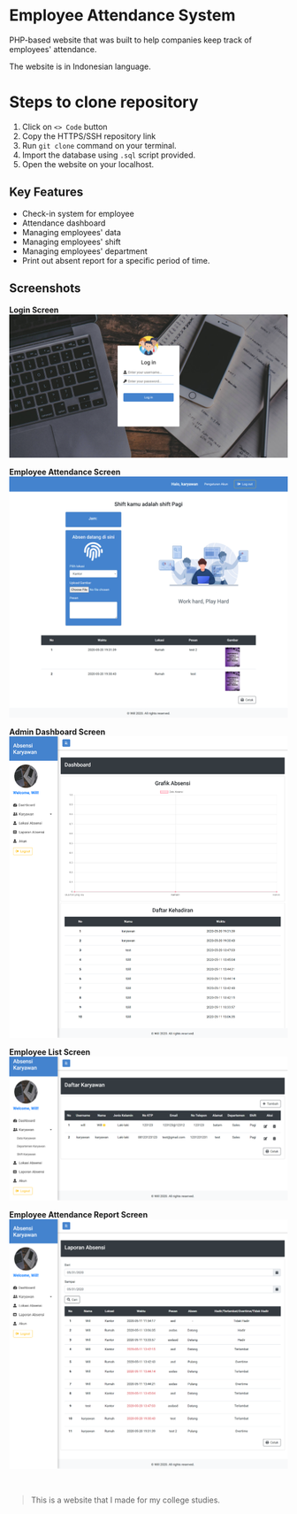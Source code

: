 # Employee Attendance System

PHP-based website that was built to help companies keep track of employees' attendance.
<br/>

The website is in Indonesian language.

# Steps to clone repository

1. Click on `<> Code` button
2. Copy the HTTPS/SSH repository link
3. Run `git clone` command on your terminal.
4. Import the database using `.sql` script provided.
5. Open the website on your localhost.

## Key Features

- Check-in system for employee
- Attendance dashboard
- Managing employees' data
- Managing employees' shift
- Managing employees' department
- Print out absent report for a specific period of time.

## Screenshots

**Login Screen**
![Login Screen](documentation-images/Login.png)

**Employee Attendance Screen**
![Employee Attendance Screen](documentation-images/Employee%20Attendance%20Screen.png)

**Admin Dashboard Screen**
![Admin Dashboard Screen](documentation-images/Admin%20Dashboard%20Screen.png)

**Employee List Screen**
![Employee List Screen](documentation-images/Employee%20List%20Screen.png)

**Employee Attendance Report Screen**
![Employee Attendance Report  Screen](documentation-images/Employee%20Attendance%20Report%20Screen.png)

<br/>

> This is a website that I made for my college studies.
